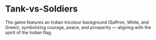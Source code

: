 # Tank-vs-Soldiers
The game features an Indian tricolour background (Saffron, White, and Green), symbolizing courage, peace, and prosperity — aligning with the spirit of the Indian flag.
